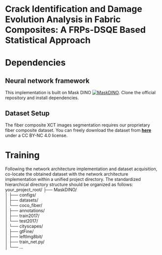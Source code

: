 # Crack Identification and Damage Evolution Analysis in Fabric Composites: A FRPs-DSQE Based Statistical Approach

# Dependencies
## Neural network framework
This implementation is built on Mask DINO [![MaskDINO](https://img.shields.io/badge/Built_with-MaskDINO-FF6F00?logo=github)](https://github.com/IDEA-Research/MaskDINO). Clone the official repository and install dependencies.

## Dataset Setup
The fiber composite XCT images segmentation requires our proprietary fiber composite dataset. You can freely download the dataset from **[here](https://figshare.com/projects/Crack_Identification_and_Damage_Evolution_Analysis_in_Fabric_Composites_A_FRPs-DSQE_Based_Statistical_Approach/245780)** under a CC BY-NC 4.0 license.

# Training
Following the network architecture implementation and dataset acquisition, co-locate the obtained dataset with the network architecture implementation within a unified project directory. The standardized hierarchical directory structure should be organized as follows:
your_project_root/
├── MaskDINO/               
│   ├── configs/                  
│   ├── datasets/                    
│       └── coco_fiber/                        
│           ├── annotations/                
│           ├── train2017/               
│           └── test2017/               
│       └── cityscapes/                     
│           ├── gtFine/                 
│           ├── leftImg8bit/                 
│   ├── train_net.py/                         
│   └── ...                         
